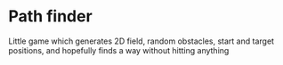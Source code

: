 # Path finder

Little game which generates 2D field, random obstacles, start and target positions, and hopefully finds a way without hitting anything
